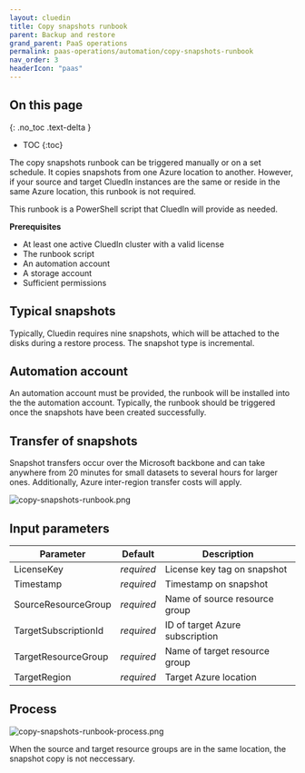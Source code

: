 ```yaml
---
layout: cluedin
title: Copy snapshots runbook
parent: Backup and restore
grand_parent: PaaS operations
permalink: paas-operations/automation/copy-snapshots-runbook
nav_order: 3
headerIcon: "paas"
---
```

## On this page
{: .no_toc .text-delta }
- TOC
{:toc}

The copy snapshots runbook can be triggered manually or on a set schedule. It copies snapshots from one Azure location to another. However, if your source and target CluedIn instances are the same or reside in the same Azure location, this runbook is not required.

This runbook is a PowerShell script that CluedIn will provide as needed.

**Prerequisites**

- At least one active CluedIn cluster with a valid license
- The runbook script
- An automation account
- A storage account
- Sufficient permissions

## Typical snapshots

Typically, Cluedin requires nine snapshots, which will be attached to the disks during a restore process. The snapshot type is incremental.

## Automation account

An automation account must be provided, the runbook will be installed into the the automation account. Typically, the runbook should be triggered once the snapshots have been created successfully.

## Transfer of snapshots

Snapshot transfers occur over the Microsoft backbone and can take anywhere from 20 minutes for small datasets to several hours for larger ones. Additionally, Azure inter-region transfer costs will apply.

![copy-snapshots-runbook.png](../../assets/images/paas-operations/copy-snapshots-runbook.png)

## Input parameters

| Parameter | Default | Description |
|--|--|--|
| LicenseKey | _required_ | License key tag on snapshot |
| Timestamp | _required_ | Timestamp on snapshot |
| SourceResourceGroup | _required_ | Name of source resource group |
| TargetSubscriptionId | _required_ | ID of target Azure subscription |
| TargetResourceGroup | _required_ | Name of target resource group |
| TargetRegion | _required_ | Target Azure location |

## Process

![copy-snapshots-runbook-process.png](../../assets/images/paas-operations/copy-snapshots-runbook-process.png)

When the source and target resource groups are in the same location, the snapshot copy is not neccessary.